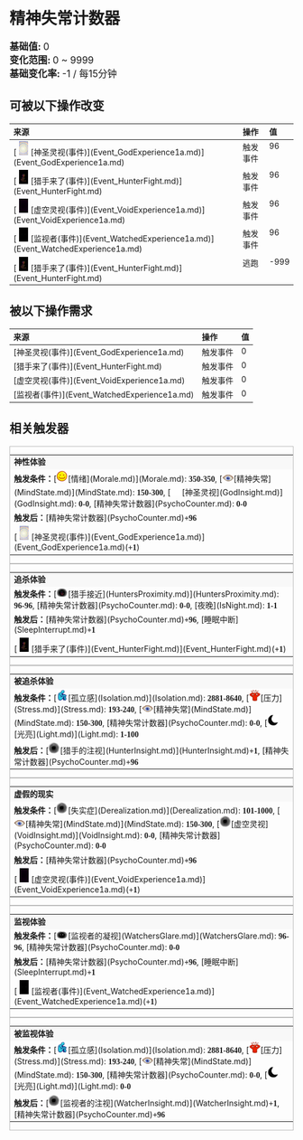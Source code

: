 # 精神失常计数器  
  
<div style="font-size:1.2em"><b>基础值: </b> 0 </div>  
<div style="font-size:1.2em"><b>变化范围: </b> 0 ~ 9999 </div>  
<div style="font-size:1.2em"><b>基础变化率: </b> -1 / 每15分钟 </div>  
  
## 可被以下操作改变  
<table class="table table-bordered" data-toggle="table"  ><thead style=""><tr ><th  style="text-align:left;vertical-align:top;"  >来源</th><th  style="text-align:left;vertical-align:top;"  >操作</th><th  style="text-align:left;vertical-align:top;"  data-sortable="true"  >值</th></tr></thead><tr ><td  style="text-align:left;vertical-align:top;"  >[<div style="width:25px;display:inline-block;text-align:center"><img decoding="async" src="Sprite/God.png" href="a.md" style="max-width:25px;max-height:25px;"></div>[神圣灵视(事件)](Event_GodExperience1a.md)](Event_GodExperience1a.md)</td><td  style="text-align:left;vertical-align:top;"  >触发事件</td><td  style="text-align:left;vertical-align:top;"  >96</td></tr><tr ><td  style="text-align:left;vertical-align:top;"  >[<div style="width:25px;display:inline-block;text-align:center"><img decoding="async" src="Sprite/Hunter.png" href="a.md" style="max-width:25px;max-height:25px;"></div>[猎手来了(事件)](Event_HunterFight.md)](Event_HunterFight.md)</td><td  style="text-align:left;vertical-align:top;"  >触发事件</td><td  style="text-align:left;vertical-align:top;"  >96</td></tr><tr ><td  style="text-align:left;vertical-align:top;"  >[<div style="width:25px;display:inline-block;text-align:center"><img decoding="async" src="Sprite/Void.png" href="a.md" style="max-width:25px;max-height:25px;"></div>[虚空灵视(事件)](Event_VoidExperience1a.md)](Event_VoidExperience1a.md)</td><td  style="text-align:left;vertical-align:top;"  >触发事件</td><td  style="text-align:left;vertical-align:top;"  >96</td></tr><tr ><td  style="text-align:left;vertical-align:top;"  >[<div style="width:25px;display:inline-block;text-align:center"><img decoding="async" src="Sprite/Watcher1.png" href="a.md" style="max-width:25px;max-height:25px;"></div>[监视者(事件)](Event_WatchedExperience1a.md)](Event_WatchedExperience1a.md)</td><td  style="text-align:left;vertical-align:top;"  >触发事件</td><td  style="text-align:left;vertical-align:top;"  >96</td></tr><tr ><td  style="text-align:left;vertical-align:top;"  >[<div style="width:25px;display:inline-block;text-align:center"><img decoding="async" src="Sprite/Hunter.png" href="a.md" style="max-width:25px;max-height:25px;"></div>[猎手来了(事件)](Event_HunterFight.md)](Event_HunterFight.md)</td><td  style="text-align:left;vertical-align:top;"  >逃跑</td><td  style="text-align:left;vertical-align:top;"  >-999</td></tr></tbody></table>  
  
  
## 被以下操作需求  
<table class="table table-bordered" data-toggle="table"  ><thead style=""><tr ><th  style="text-align:left;vertical-align:top;"  >来源</th><th  style="text-align:left;vertical-align:top;"  >操作</th><th  style="text-align:left;vertical-align:top;"  data-sortable="true"  >值</th></tr></thead><tr ><td  style="text-align:left;vertical-align:top;"  >[神圣灵视(事件)](Event_GodExperience1a.md)</td><td  style="text-align:left;vertical-align:top;"  >触发事件</td><td  style="text-align:left;vertical-align:top;"  >0</td></tr><tr ><td  style="text-align:left;vertical-align:top;"  >[猎手来了(事件)](Event_HunterFight.md)</td><td  style="text-align:left;vertical-align:top;"  >触发事件</td><td  style="text-align:left;vertical-align:top;"  >0</td></tr><tr ><td  style="text-align:left;vertical-align:top;"  >[虚空灵视(事件)](Event_VoidExperience1a.md)</td><td  style="text-align:left;vertical-align:top;"  >触发事件</td><td  style="text-align:left;vertical-align:top;"  >0</td></tr><tr ><td  style="text-align:left;vertical-align:top;"  >[监视者(事件)](Event_WatchedExperience1a.md)</td><td  style="text-align:left;vertical-align:top;"  >触发事件</td><td  style="text-align:left;vertical-align:top;"  >0</td></tr></tbody></table>  
  
  
## 相关触发器  
<div style="border:1px solid #BBB"><table><tr style="background-color:#F8F8F8"><td><b>神性体验</b></td></tr><tr><td><b>触发条件：</b>[<div style="width:20px;display:inline-block;text-align:center"><img decoding="async" src="Sprite/Content.png" href="a.md" style="max-width:20px;max-height:20px;"></div>[情绪](Morale.md)](Morale.md): <span style="font-family:ui-monospace"><b>350-350</b></span>, [<div style="width:20px;display:inline-block;text-align:center"><img decoding="async" src="Sprite/MindState.png" href="a.md" style="max-width:20px;max-height:20px;"></div>[精神失常](MindState.md)](MindState.md): <span style="font-family:ui-monospace"><b>150-300</b></span>, [<div style="width:20px;display:inline-block;text-align:center"><img decoding="async" src="Sprite/GodState.png" href="a.md" style="max-width:20px;max-height:20px;"></div>[神圣灵视](GodInsight.md)](GodInsight.md): <span style="font-family:ui-monospace"><b>0-0</b></span>, [精神失常计数器](PsychoCounter.md): <span style="font-family:ui-monospace"><b>0-0</b></span></td></tr><tr><td><b>触发后：</b>[精神失常计数器](PsychoCounter.md)<span style="font-family:ui-monospace"><b>+96</b></span></td></tr><tr><td>[<div style="width:25px;display:inline-block;text-align:center"><img decoding="async" src="Sprite/God.png" href="a.md" style="max-width:25px;max-height:25px;"></div>[神圣灵视(事件)](Event_GodExperience1a.md)](Event_GodExperience1a.md)(<span style="font-family:ui-monospace"><b>+1</b></span>)</td></tr></table></div>  
<div style="border:1px solid #BBB"><table><tr style="background-color:#F8F8F8"><td><b>追杀体验</b></td></tr><tr><td><b>触发条件：</b>[<div style="width:20px;display:inline-block;text-align:center"><img decoding="async" src="Sprite/HunterProximity.png" href="a.md" style="max-width:20px;max-height:20px;"></div>[猎手接近](HuntersProximity.md)](HuntersProximity.md): <span style="font-family:ui-monospace"><b>96-96</b></span>, [精神失常计数器](PsychoCounter.md): <span style="font-family:ui-monospace"><b>0-0</b></span>, [夜晚](IsNight.md): <span style="font-family:ui-monospace"><b>1-1</b></span></td></tr><tr><td><b>触发后：</b>[精神失常计数器](PsychoCounter.md)<span style="font-family:ui-monospace"><b>+96</b></span>, [睡眠中断](SleepInterrupt.md)<span style="font-family:ui-monospace"><b>+1</b></span></td></tr><tr><td>[<div style="width:25px;display:inline-block;text-align:center"><img decoding="async" src="Sprite/Hunter.png" href="a.md" style="max-width:25px;max-height:25px;"></div>[猎手来了(事件)](Event_HunterFight.md)](Event_HunterFight.md)(<span style="font-family:ui-monospace"><b>+1</b></span>)</td></tr></table></div>  
<div style="border:1px solid #BBB"><table><tr style="background-color:#F8F8F8"><td><b>被追杀体验</b></td></tr><tr><td><b>触发条件：</b>[<div style="width:20px;display:inline-block;text-align:center"><img decoding="async" src="Sprite/Loneliness.png" href="a.md" style="max-width:20px;max-height:20px;"></div>[孤立感](Isolation.md)](Isolation.md): <span style="font-family:ui-monospace"><b>2881-8640</b></span>, [<div style="width:20px;display:inline-block;text-align:center"><img decoding="async" src="Sprite/Stress.png" href="a.md" style="max-width:20px;max-height:20px;"></div>[压力](Stress.md)](Stress.md): <span style="font-family:ui-monospace"><b>193-240</b></span>, [<div style="width:20px;display:inline-block;text-align:center"><img decoding="async" src="Sprite/MindState.png" href="a.md" style="max-width:20px;max-height:20px;"></div>[精神失常](MindState.md)](MindState.md): <span style="font-family:ui-monospace"><b>150-300</b></span>, [精神失常计数器](PsychoCounter.md): <span style="font-family:ui-monospace"><b>0-0</b></span>, [<div style="width:20px;display:inline-block;text-align:center"><img decoding="async" src="Sprite/Darkness17609.png" href="a.md" style="max-width:20px;max-height:20px;"></div>[光亮](Light.md)](Light.md): <span style="font-family:ui-monospace"><b>1-100</b></span></td></tr><tr><td><b>触发后：</b>[<div style="width:20px;display:inline-block;text-align:center"><img decoding="async" src="Sprite/VoidState.png" href="a.md" style="max-width:20px;max-height:20px;"></div>[猎手的注视](HunterInsight.md)](HunterInsight.md)<span style="font-family:ui-monospace"><b>+1</b></span>, [精神失常计数器](PsychoCounter.md)<span style="font-family:ui-monospace"><b>+96</b></span></td></tr></table></div>  
<div style="border:1px solid #BBB"><table><tr style="background-color:#F8F8F8"><td><b>虚假的现实</b></td></tr><tr><td><b>触发条件：</b>[<div style="width:20px;display:inline-block;text-align:center"><img decoding="async" src="Sprite/VoidState.png" href="a.md" style="max-width:20px;max-height:20px;"></div>[失实症](Derealization.md)](Derealization.md): <span style="font-family:ui-monospace"><b>101-1000</b></span>, [<div style="width:20px;display:inline-block;text-align:center"><img decoding="async" src="Sprite/MindState.png" href="a.md" style="max-width:20px;max-height:20px;"></div>[精神失常](MindState.md)](MindState.md): <span style="font-family:ui-monospace"><b>150-300</b></span>, [<div style="width:20px;display:inline-block;text-align:center"><img decoding="async" src="Sprite/VoidState.png" href="a.md" style="max-width:20px;max-height:20px;"></div>[虚空灵视](VoidInsight.md)](VoidInsight.md): <span style="font-family:ui-monospace"><b>0-0</b></span>, [精神失常计数器](PsychoCounter.md): <span style="font-family:ui-monospace"><b>0-0</b></span></td></tr><tr><td><b>触发后：</b>[精神失常计数器](PsychoCounter.md)<span style="font-family:ui-monospace"><b>+96</b></span></td></tr><tr><td>[<div style="width:25px;display:inline-block;text-align:center"><img decoding="async" src="Sprite/Void.png" href="a.md" style="max-width:25px;max-height:25px;"></div>[虚空灵视(事件)](Event_VoidExperience1a.md)](Event_VoidExperience1a.md)(<span style="font-family:ui-monospace"><b>+1</b></span>)</td></tr></table></div>  
<div style="border:1px solid #BBB"><table><tr style="background-color:#F8F8F8"><td><b>监视体验</b></td></tr><tr><td><b>触发条件：</b>[<div style="width:20px;display:inline-block;text-align:center"><img decoding="async" src="Sprite/Watcher.png" href="a.md" style="max-width:20px;max-height:20px;"></div>[监视者的凝视](WatchersGlare.md)](WatchersGlare.md): <span style="font-family:ui-monospace"><b>96-96</b></span>, [精神失常计数器](PsychoCounter.md): <span style="font-family:ui-monospace"><b>0-0</b></span></td></tr><tr><td><b>触发后：</b>[精神失常计数器](PsychoCounter.md)<span style="font-family:ui-monospace"><b>+96</b></span>, [睡眠中断](SleepInterrupt.md)<span style="font-family:ui-monospace"><b>+1</b></span></td></tr><tr><td>[<div style="width:25px;display:inline-block;text-align:center"><img decoding="async" src="Sprite/Watcher1.png" href="a.md" style="max-width:25px;max-height:25px;"></div>[监视者(事件)](Event_WatchedExperience1a.md)](Event_WatchedExperience1a.md)(<span style="font-family:ui-monospace"><b>+1</b></span>)</td></tr></table></div>  
<div style="border:1px solid #BBB"><table><tr style="background-color:#F8F8F8"><td><b>被监视体验</b></td></tr><tr><td><b>触发条件：</b>[<div style="width:20px;display:inline-block;text-align:center"><img decoding="async" src="Sprite/Loneliness.png" href="a.md" style="max-width:20px;max-height:20px;"></div>[孤立感](Isolation.md)](Isolation.md): <span style="font-family:ui-monospace"><b>2881-8640</b></span>, [<div style="width:20px;display:inline-block;text-align:center"><img decoding="async" src="Sprite/Stress.png" href="a.md" style="max-width:20px;max-height:20px;"></div>[压力](Stress.md)](Stress.md): <span style="font-family:ui-monospace"><b>193-240</b></span>, [<div style="width:20px;display:inline-block;text-align:center"><img decoding="async" src="Sprite/MindState.png" href="a.md" style="max-width:20px;max-height:20px;"></div>[精神失常](MindState.md)](MindState.md): <span style="font-family:ui-monospace"><b>150-300</b></span>, [精神失常计数器](PsychoCounter.md): <span style="font-family:ui-monospace"><b>0-0</b></span>, [<div style="width:20px;display:inline-block;text-align:center"><img decoding="async" src="Sprite/Darkness17609.png" href="a.md" style="max-width:20px;max-height:20px;"></div>[光亮](Light.md)](Light.md): <span style="font-family:ui-monospace"><b>0-0</b></span></td></tr><tr><td><b>触发后：</b>[<div style="width:20px;display:inline-block;text-align:center"><img decoding="async" src="Sprite/VoidState.png" href="a.md" style="max-width:20px;max-height:20px;"></div>[监视者的注视](WatcherInsight.md)](WatcherInsight.md)<span style="font-family:ui-monospace"><b>+1</b></span>, [精神失常计数器](PsychoCounter.md)<span style="font-family:ui-monospace"><b>+96</b></span></td></tr></table></div>  


<script>document.title="精神失常计数器 - 卡牌生存百科 Card Survival Wiki";</script>